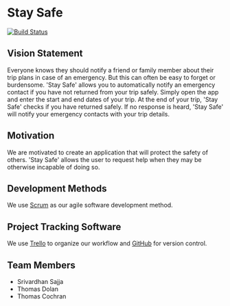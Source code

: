 # Stay Safe

[![Build Status](https://travis-ci.com/tjdolan121/3308_App.svg?branch=master)](https://travis-ci.com/tjdolan121/3308_App)

## Vision Statement

Everyone knows they should notify a friend or family member about their trip plans in case of an emergency. But this can often be easy to forget or burdensome. 'Stay Safe' allows you to automatically notify an emergency contact if you have not returned from your trip safely. Simply open the app and enter the start and end dates of your trip. At the end of your trip, 'Stay Safe' checks if you have returned safely. If no response is heard, 'Stay Safe' will notify your emergency contacts with your trip details. 

## Motivation

We are motivated to create an application that will protect the safety of others. 'Stay Safe' allows the user to request help when they may be otherwise incapable of doing so.

## Development Methods

We use [Scrum](https://www.scrum.org/) as our agile software development method.

## Project Tracking Software

We use [Trello](https://www.trello.com/) to organize our workflow and [GitHub](https://www.github.com/) for version control.

## Team Members
* Srivardhan Sajja
* Thomas Dolan
* Thomas Cochran

